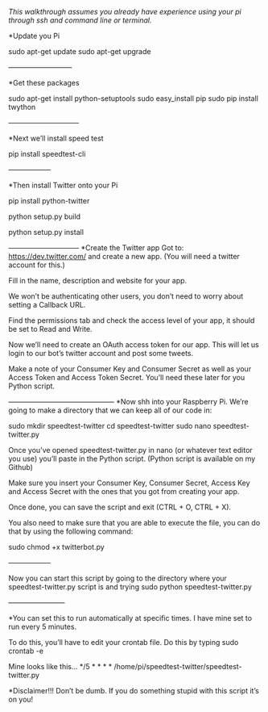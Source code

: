 *This walkthrough assumes you already have experience using your pi through ssh and command line or terminal.*

*Update you Pi

sudo apt-get update
sudo apt-get upgrade

—————————

*Get these packages

sudo apt-get install python-setuptools
sudo easy_install pip
sudo pip install twython

——————————

*Next we’ll install speed test

pip install speedtest-cli

——————

*Then install Twitter onto your Pi

pip install python-twitter

python setup.py build

python setup.py install

——————————
*Create the Twitter app
Got to:
https://dev.twitter.com/
and create a new app. (You will need a twitter account for this.)

Fill in the name, description and website for your app.

We won’t be authenticating other users, you don’t need to worry about setting a Callback URL.

Find the permissions tab and check the access level of your app, it should be set to Read and Write.

Now we’ll need to create an OAuth access token for our app. This will let us login to our bot’s twitter account and post some tweets.

Make a note of your Consumer Key and Consumer Secret as well as your Access Token and Access Token Secret. You’ll need these later for you Python script.

———————————————
*Now shh into your Raspberry Pi. We’re going to make a directory that we can keep all of our code in:

sudo mkdir speedtest-twitter
cd speedtest-twitter
sudo nano speedtest-twitter.py

Once you’ve opened speedtest-twitter.py in nano (or whatever text editor you use) you’ll paste in the Python script.
(Python script is available on my Github)

Make sure you insert your Consumer Key, Consumer Secret, Access Key and Access Secret with the ones that you got from creating your app.

Once done, you can save the script and exit (CTRL + O, CTRL + X).

You also need to make sure that you are able to execute the file, you can do that by using the following command:

sudo chmod +x twitterbot.py

——————

Now you can start this script by going to the directory where your speedtest-twitter.py script is and trying
sudo python speedtest-twitter.py

————————
 
*You can set this to run automatically at specific times. I have mine set to run every 5 minutes.

To do this, you’ll have to edit your crontab file. Do this by typing 
sudo crontab -e

Mine looks like this…
*/5 * * * * /home/pi/speedtest-twitter/speedtest-twitter.py

*Disclaimer!!!
Don’t be dumb. If you do something stupid with this script it’s on you!





